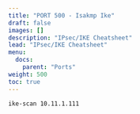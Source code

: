 ```yaml
---
title: "PORT 500 - Isakmp Ike"
draft: false
images: []
description: "IPsec/IKE Cheatsheet"
lead: "IPsec/IKE Cheatsheet"
menu:
  docs:
    parent: "Ports"
weight: 500
toc: true
---
```

```
ike-scan 10.11.1.111
```